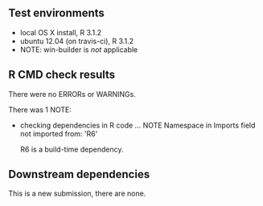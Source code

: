 ## Test environments
* local OS X install, R 3.1.2
* ubuntu 12.04 (on travis-ci), R 3.1.2
* NOTE: win-builder is *not* applicable

## R CMD check results
There were no ERRORs or WARNINGs. 

There was 1 NOTE:

* checking dependencies in R code ... NOTE
  Namespace in Imports field not imported from: 'R6'

  R6 is a build-time dependency.

## Downstream dependencies
This is a new submission, there are none.